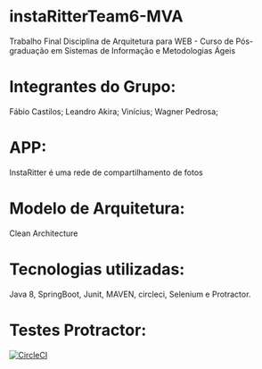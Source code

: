 # instaRitterTeam6-MVA
  Trabalho Final Disciplina de Arquitetura para WEB - Curso de Pós-graduação em Sistemas de Informação e Metodologias Ágeis

# Integrantes do Grupo:

  Fábio Castilos;
  Leandro Akira;
  Vinícius;
  Wagner Pedrosa;

# APP:

  InstaRitter é uma rede de compartilhamento de fotos 

# Modelo de Arquitetura:

  Clean Architecture 

# Tecnologias utilizadas:

  Java 8, SpringBoot, Junit, MAVEN, circleci, Selenium e Protractor.
  
# Testes Protractor:

[![CircleCI](https://circleci.com/gh/tasima-uniritter/instaRitterTeam6-MVA.svg?style=svg)](https://circleci.com/gh/tasima-uniritter/instaRitterTeam6-MVA)  






